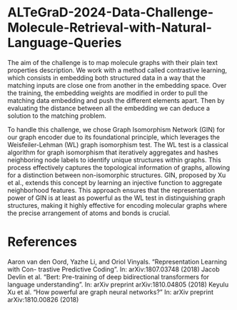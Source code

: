 # ALTeGraD-2024-Data-Challenge-Molecule-Retrieval-with-Natural-Language-Queries

The aim of the challenge is to map molecule graphs with their plain text properties description. We work with a method called contrastive learning, which consists in embedding both structured data in a way that the matching inputs are close one from another in the embedding space. Over the training, the embedding weights are modified in order to pull the matching data embedding and push the different elements apart. Then by evaluating the distance between all the embedding we can deduce a solution to the matching problem.

To handle this challenge, we chose Graph Isomorphism Network (GIN) for our graph encoder due to its foundational principle, which leverages the Weisfeiler-Lehman (WL) graph isomorphism test. The WL test is a classical algorithm for graph isomorphism that iteratively aggregates and hashes neighboring node labels to identify unique structures within graphs. This process effectively captures the topological information of graphs, allowing for a distinction between non-isomorphic structures. GIN, proposed by Xu et al., extends this concept by learning an injective function to aggregate neighborhood features. This approach ensures that the representation power of GIN is at least as powerful as the WL test in distinguishing graph structures, making it highly effective for encoding molecular graphs where the precise arrangement of atoms and bonds is crucial.

# References
Aaron van den Oord, Yazhe Li, and Oriol Vinyals. “Representation Learning with Con-
trastive Predictive Coding”. In: arXiv:1807.03748 (2018)
Jacob Devlin et al. “Bert: Pre-training of deep bidirectional transformers for language
understanding”. In: arXiv preprint arXiv:1810.04805 (2018)
Keyulu Xu et al. “How powerful are graph neural networks?” In: arXiv preprint arXiv:1810.00826
(2018)
